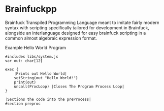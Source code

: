 # Brainfuckpp
Brainfuck Transpiled Programming Language meant to imitate fairly modern syntax with scripting specifically tailored for development in Brainfuck, alongside an interlanguage designed for easy brainfuck scripting in a common almost algebraic expression format.

Example Hello World Program
```
#includes libs/system.js
var out: char[12]

exec {
    |Prints out Hello World|
    setString(out "Hello World!")
    print(out)
    uncall(ProcLoop) |Closes The Program Process Loop|
}

|Sections the code into the preProcess|
#section preproc
```
